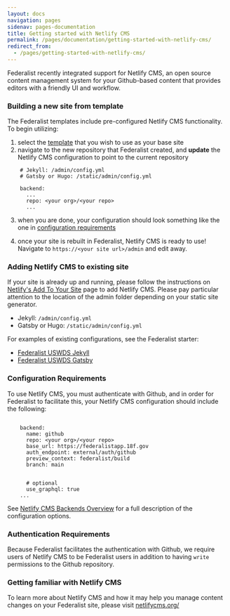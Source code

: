```yaml
---
layout: docs
navigation: pages
sidenav: pages-documentation
title: Getting started with Netlify CMS
permalink: /pages/documentation/getting-started-with-netlify-cms/
redirect_from:
  - /pages/getting-started-with-netlify-cms/
---
```


Federalist recently integrated support for Netlify CMS, an open source content management system for your Github-based content that provides editors with a friendly UI and workflow.

### Building a new site from template
The Federalist templates include pre-configured Netlify CMS functionality. To begin utilizing: 
1. select the [template]({{site.baseurl}}/pages/documentation/templates/) that you wish to use as your base site
2. navigate to the new repository that Federalist created, and **update** the Netlify CMS configuration to point to the current repository

```
    # Jekyll: /admin/config.yml
    # Gatsby or Hugo: /static/admin/config.yml

    backend:
      ...
      repo: <your org>/<your repo>
      ...
```
3. when you are done, your configuration should look something like the one in [configuration requirements](#configuration-requirements)

4. once your site is rebuilt in Federalist, Netlify CMS is ready to use! Navigate to `https://<your site url>/admin` and edit away.

### Adding Netlify CMS to existing site
If your site is already up and running, please follow the instructions on [Netlify's Add To Your Site](https://www.netlifycms.org/docs/add-to-your-site/) page to add Netlify CMS. Please pay particular attention to the location of the admin folder depending on your static site generator.

- Jekyll: `/admin/config.yml`
- Gatsby or Hugo: `/static/admin/config.yml`

For examples of existing configurations, see the Federalist starter:
- [Federalist USWDS Jekyll](https://github.com/18F/federalist-uswds-jekyll/blob/main/admin/config.yml)
- [Federalist USWDS Gatsby](https://github.com/18F/federalist-uswds-gatsby/blob/main/static/admin/config.yml)

### Configuration Requirements
To use Netlify CMS, you must authenticate with Github, and in order for Federalist to facilitate this, your Netlify CMS configuration should include the following:

```
  
    backend:
      name: github
      repo: <your org>/<your repo>
      base_url: https://federalistapp.18f.gov
      auth_endpoint: external/auth/github
      preview_context: federalist/build
      branch: main
      

      # optional
      use_graphql: true
    ...
```

See [Netlify CMS Backends Overview](https://www.netlifycms.org/docs/backends-overview) for a full description of the configuration options.

### Authentication Requirements
Because Federalist facilitates the authentication with Github, we require users of Netlify CMS to be Federalist users in addition to having `write` permissions to the Github repository.

### Getting familiar with Netlify CMS
To learn more about Netlify CMS and how it may help you manage content changes on your Federalist site, please visit [netlifycms.org/](https://www.netlifycms.org/)
